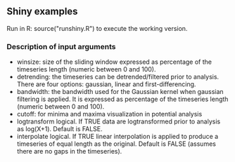 ## Shiny examples

Run in R: source("runshiny.R") to execute the working version.

### Description of input arguments

* winsize: size of the sliding window expressed as percentage of the timeseries length (numeric between 0 and 100). 
* detrending: the timeseries can be detrended/filtered prior to analysis. There are four options: gaussian, linear and first-differencing.
* bandwidth: the bandwidth used for the Gaussian kernel when gaussian filtering is applied. It is expressed as percentage of the timeseries length (numeric between 0 and 100).
* cutoff:  for minima and maxima visualization in potential analysis
* logtransform logical. If TRUE data are logtransformed prior to analysis as log(X+1). Default is FALSE.
* interpolate logical. If TRUE linear interpolation is applied to produce a timeseries of equal length as the original. Default is FALSE (assumes there are no gaps in the timeseries).

